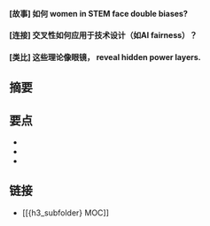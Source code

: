#### [故事] 如何 women in STEM face double biases?


#### [连接] 交叉性如何应用于技术设计（如AI fairness）？


#### [类比] 这些理论像眼镜， reveal hidden power layers.


## 摘要


## 要点

- 
- 
- 

## 链接

- [[{h3_subfolder} MOC]]
